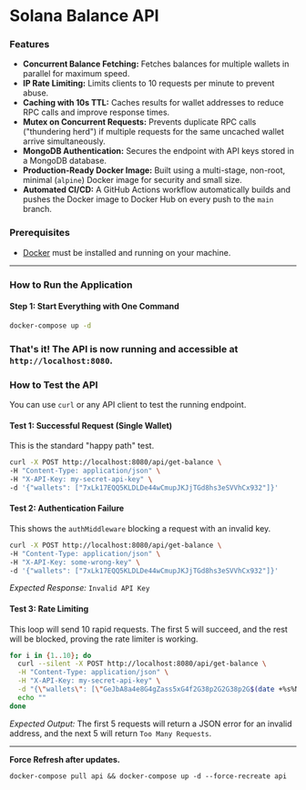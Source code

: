 # Solana Balance API

### Features

- **Concurrent Balance Fetching:** Fetches balances for multiple wallets in parallel for maximum speed.
- **IP Rate Limiting:** Limits clients to 10 requests per minute to prevent abuse.
- **Caching with 10s TTL:** Caches results for wallet addresses to reduce RPC calls and improve response times.
- **Mutex on Concurrent Requests:** Prevents duplicate RPC calls ("thundering herd") if multiple requests for the same uncached wallet arrive simultaneously.
- **MongoDB Authentication:** Secures the endpoint with API keys stored in a MongoDB database.
- **Production-Ready Docker Image:** Built using a multi-stage, non-root, minimal (`alpine`) Docker image for security and small size.
- **Automated CI/CD:** A GitHub Actions workflow automatically builds and pushes the Docker image to Docker Hub on every push to the `main` branch.

### Prerequisites

- [Docker](https://www.docker.com/products/docker-desktop/) must be installed and running on your machine.

---

### How to Run the Application

#### Step 1: Start Everything with One Command

```bash
docker-compose up -d
```

### **That's it! The API is now running and accessible at `http://localhost:8080`.**

### How to Test the API

You can use `curl` or any API client to test the running endpoint.

#### Test 1: Successful Request (Single Wallet)

This is the standard "happy path" test.

```bash
curl -X POST http://localhost:8080/api/get-balance \
-H "Content-Type: application/json" \
-H "X-API-Key: my-secret-api-key" \
-d '{"wallets": ["7xLk17EQQ5KLDLDe44wCmupJKJjTGd8hs3eSVVhCx932"]}'
```

#### Test 2: Authentication Failure

This shows the `authMiddleware` blocking a request with an invalid key.

```bash
curl -X POST http://localhost:8080/api/get-balance \
-H "Content-Type: application/json" \
-H "X-API-Key: some-wrong-key" \
-d '{"wallets": ["7xLk17EQQ5KLDLDe44wCmupJKJjTGd8hs3eSVVhCx932"]}'
```

_Expected Response:_ `Invalid API Key`

#### Test 3: Rate Limiting

This loop will send 10 rapid requests. The first 5 will succeed, and the rest will be blocked, proving the rate limiter is working.

```bash
for i in {1..10}; do
  curl --silent -X POST http://localhost:8080/api/get-balance \
  -H "Content-Type: application/json" \
  -H "X-API-Key: my-secret-api-key" \
  -d "{\"wallets\": [\"GeJbA8a4e8G4gZass5xG4f2G38p2G2G38p2G$(date +%s%N)\"]}" # Unique wallet to bypass cache
  echo ""
done
```

_Expected Output:_ The first 5 requests will return a JSON error for an invalid address, and the next 5 will return `Too Many Requests`.

---

**Force Refresh after updates.**

`docker-compose pull api && docker-compose up -d --force-recreate api`
